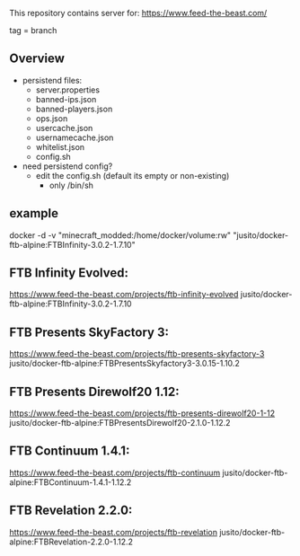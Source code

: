 This repository contains server for:
https://www.feed-the-beast.com/

tag = branch

## Overview
- persistend files:
	- server.properties
	- banned-ips.json
	- banned-players.json
	- ops.json
	- usercache.json
	- usernamecache.json
	- whitelist.json
	- config.sh
- need persistend config?
	- edit the config.sh (default its empty or non-existing)
		- only /bin/sh
		
## example
docker -d -v "minecraft_modded:/home/docker/volume:rw" "jusito/docker-ftb-alpine:FTBInfinity-3.0.2-1.7.10"

## FTB Infinity Evolved:
https://www.feed-the-beast.com/projects/ftb-infinity-evolved
jusito/docker-ftb-alpine:FTBInfinity-3.0.2-1.7.10

## FTB Presents SkyFactory 3:
https://www.feed-the-beast.com/projects/ftb-presents-skyfactory-3
jusito/docker-ftb-alpine:FTBPresentsSkyfactory3-3.0.15-1.10.2

## FTB Presents Direwolf20 1.12:
https://www.feed-the-beast.com/projects/ftb-presents-direwolf20-1-12
jusito/docker-ftb-alpine:FTBPresentsDirewolf20-2.1.0-1.12.2

## FTB Continuum 1.4.1:
https://www.feed-the-beast.com/projects/ftb-continuum
jusito/docker-ftb-alpine:FTBContinuum-1.4.1-1.12.2

## FTB Revelation 2.2.0:
https://www.feed-the-beast.com/projects/ftb-revelation
jusito/docker-ftb-alpine:FTBRevelation-2.2.0-1.12.2